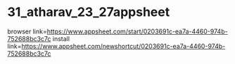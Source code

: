 # 31_atharav_23_27appsheet

browser link=https://www.appsheet.com/start/0203691c-ea7a-4460-974b-752688bc3c7c
install link=https://www.appsheet.com/newshortcut/0203691c-ea7a-4460-974b-752688bc3c7c
